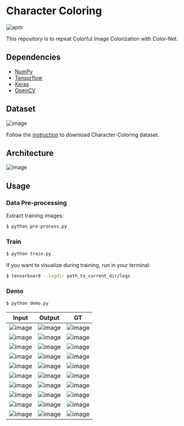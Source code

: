 # Character Coloring

![apm](https://img.shields.io/apm/l/vim-mode.svg)

This repository is to repeat Colorful Image Colorization with Color-Net.

## Dependencies
- [NumPy](http://docs.scipy.org/doc/numpy-1.10.1/user/install.html)
- [Tensorflow](https://www.tensorflow.org/versions/r0.8/get_started/os_setup.html)
- [Keras](https://keras.io/#installation)
- [OpenCV](https://opencv-python-tutroals.readthedocs.io/en/latest/)

## Dataset

![image](https://github.com/foamliu/Character-Coloring/raw/master/images/dataset.png)

Follow the [instruction](http://sysu-hcp.net/lip/index.php) to download Character-Coloring dataset.

## Architecture

![image](https://github.com/foamliu/Character-Coloring/raw/master/images/color_net.png)


## Usage
### Data Pre-processing
Extract training images:
```bash
$ python pre-process.py
```

### Train
```bash
$ python train.py
```

If you want to visualize during training, run in your terminal:
```bash
$ tensorboard --logdir path_to_current_dir/logs
```

### Demo

```bash
$ python demo.py
```

Input | Output | GT | 
|---|---|---|
|![image](https://github.com/foamliu/Character-Coloring/raw/master/images/0_image.png) | ![image](https://github.com/foamliu/Character-Coloring/raw/master/images/0_out.png)| ![image](https://github.com/foamliu/Character-Coloring/raw/master/images/0_gt.png)|
|![image](https://github.com/foamliu/Character-Coloring/raw/master/images/1_image.png) | ![image](https://github.com/foamliu/Character-Coloring/raw/master/images/1_out.png)| ![image](https://github.com/foamliu/Character-Coloring/raw/master/images/1_gt.png)|
|![image](https://github.com/foamliu/Character-Coloring/raw/master/images/2_image.png) | ![image](https://github.com/foamliu/Character-Coloring/raw/master/images/2_out.png)| ![image](https://github.com/foamliu/Character-Coloring/raw/master/images/2_gt.png)|
|![image](https://github.com/foamliu/Character-Coloring/raw/master/images/3_image.png) | ![image](https://github.com/foamliu/Character-Coloring/raw/master/images/3_out.png)| ![image](https://github.com/foamliu/Character-Coloring/raw/master/images/3_gt.png)|
|![image](https://github.com/foamliu/Character-Coloring/raw/master/images/4_image.png) | ![image](https://github.com/foamliu/Character-Coloring/raw/master/images/4_out.png)| ![image](https://github.com/foamliu/Character-Coloring/raw/master/images/4_gt.png)|
|![image](https://github.com/foamliu/Character-Coloring/raw/master/images/5_image.png) | ![image](https://github.com/foamliu/Character-Coloring/raw/master/images/5_out.png)| ![image](https://github.com/foamliu/Character-Coloring/raw/master/images/5_gt.png)|
|![image](https://github.com/foamliu/Character-Coloring/raw/master/images/6_image.png) | ![image](https://github.com/foamliu/Character-Coloring/raw/master/images/6_out.png)| ![image](https://github.com/foamliu/Character-Coloring/raw/master/images/6_gt.png)|
|![image](https://github.com/foamliu/Character-Coloring/raw/master/images/7_image.png) | ![image](https://github.com/foamliu/Character-Coloring/raw/master/images/7_out.png)| ![image](https://github.com/foamliu/Character-Coloring/raw/master/images/7_gt.png)|
|![image](https://github.com/foamliu/Character-Coloring/raw/master/images/8_image.png) | ![image](https://github.com/foamliu/Character-Coloring/raw/master/images/8_out.png)| ![image](https://github.com/foamliu/Character-Coloring/raw/master/images/8_gt.png)|
|![image](https://github.com/foamliu/Character-Coloring/raw/master/images/9_image.png) | ![image](https://github.com/foamliu/Character-Coloring/raw/master/images/9_out.png)| ![image](https://github.com/foamliu/Character-Coloring/raw/master/images/9_gt.png)|

